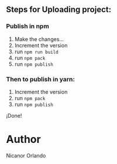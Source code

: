 ## Steps for Uploading project:

### Publish in npm

1. Make the changes...
2. Increment the version
3. run `npm run build`
4. run `npm pack`
5. run `npm publish`

### Then to publish in yarn:

1. Increment the version
2. run `npm pack`
3. run `npm publish`

¡Done!

# Author

Nicanor Orlando
